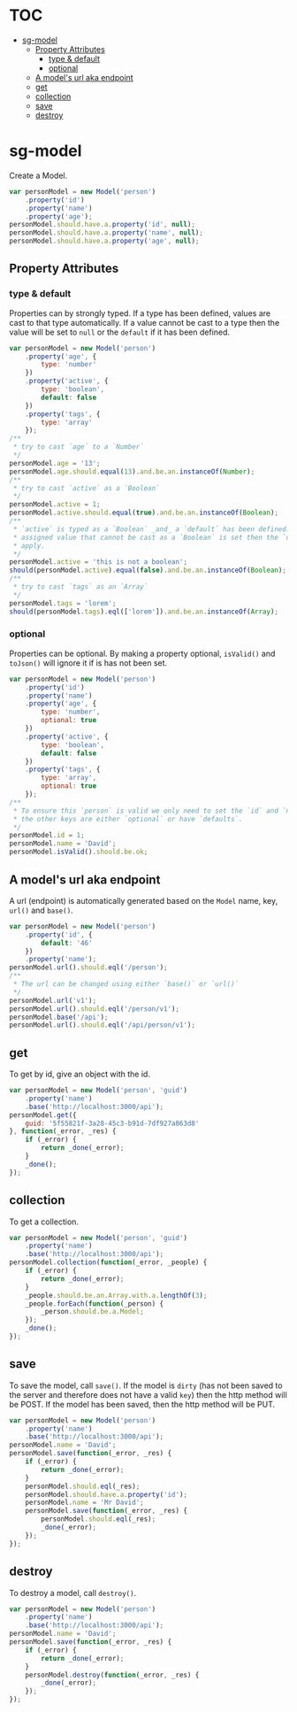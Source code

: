 # TOC
   - [sg-model](#sg-model)
     - [Property Attributes](#sg-model-property-attributes)
       - [type & default](#sg-model-property-attributes-type--default)
       - [optional](#sg-model-property-attributes-optional)
     - [A model's url aka endpoint](#sg-model-a-models-url-aka-endpoint)
     - [get](#sg-model-get)
     - [collection](#sg-model-collection)
     - [save](#sg-model-save)
     - [destroy](#sg-model-destroy)
<a name=""></a>
 
<a name="sg-model"></a>
# sg-model
Create a Model.

```js
var personModel = new Model('person')
	.property('id')
	.property('name')
	.property('age');
personModel.should.have.a.property('id', null);
personModel.should.have.a.property('name', null);
personModel.should.have.a.property('age', null);
```

<a name="sg-model-property-attributes"></a>
## Property Attributes
<a name="sg-model-property-attributes-type--default"></a>
### type & default
Properties can by strongly typed. If a type has been defined, values are cast to that type automatically. If a value cannot be cast to a type then the value will be set to `null` or the `default` if it has been defined.

```js
var personModel = new Model('person')
	.property('age', {
		type: 'number'
	})
	.property('active', {
		type: 'boolean',
		default: false
	})
	.property('tags', {
		type: 'array'
	});
/**
 * try to cast `age` to a `Number`
 */
personModel.age = '13';
personModel.age.should.equal(13).and.be.an.instanceOf(Number);
/**
 * try to cast `active` as a `Boolean`
 */
personModel.active = 1;
personModel.active.should.equal(true).and.be.an.instanceOf(Boolean);
/**
 * `active` is typed as a `Boolean` _and_ a `default` has been defined. When an
 * assigned value that cannot be cast as a `Boolean` is set then the `default` will
 * apply.
 */
personModel.active = 'this is not a boolean';
should(personModel.active).equal(false).and.be.an.instanceOf(Boolean);
/**
 * try to cast `tags` as an `Array`
 */
personModel.tags = 'lorem';
should(personModel.tags).eql(['lorem']).and.be.an.instanceOf(Array);
```

<a name="sg-model-property-attributes-optional"></a>
### optional
Properties can be optional. By making a property optional, `isValid()` and `toJson()` will ignore it if is has not been set.

```js
var personModel = new Model('person')
	.property('id')
	.property('name')
	.property('age', {
		type: 'number',
		optional: true
	})
	.property('active', {
		type: 'boolean',
		default: false
	})
	.property('tags', {
		type: 'array',
		optional: true
	});
/**
 * To ensure this `person` is valid we only need to set the `id` and `name` because
 * the other keys are either `optional` or have `defaults`.
 */
personModel.id = 1;
personModel.name = 'David';
personModel.isValid().should.be.ok;
```

<a name="sg-model-a-models-url-aka-endpoint"></a>
## A model's url aka endpoint
A url (endpoint) is automatically generated based on the `Model` name, key, `url()` and `base()`.

```js
var personModel = new Model('person')
	.property('id', {
		default: '46'
	})
	.property('name');
personModel.url().should.eql('/person');
/**
 * The url can be changed using either `base()` or `url()`
 */
personModel.url('v1');
personModel.url().should.eql('/person/v1');
personModel.base('/api');
personModel.url().should.eql('/api/person/v1');
```

<a name="sg-model-get"></a>
## get
To get by id, give an object with the id.

```js
var personModel = new Model('person', 'guid')
	.property('name')
	.base('http://localhost:3000/api');
personModel.get({
	guid: '5f55821f-3a28-45c3-b91d-7df927a863d8'
}, function(_error, _res) {
	if (_error) {
		return _done(_error);
	}
	_done();
});
```

<a name="sg-model-collection"></a>
## collection
To get a collection.

```js
var personModel = new Model('person', 'guid')
	.property('name')
	.base('http://localhost:3000/api');
personModel.collection(function(_error, _people) {
	if (_error) {
		return _done(_error);
	}
	_people.should.be.an.Array.with.a.lengthOf(3);
	_people.forEach(function(_person) {
		_person.should.be.a.Model;
	});
	_done();
});
```

<a name="sg-model-save"></a>
## save
To save the model, call `save()`. If the model is `dirty` (has not been saved to the server and therefore does not have a valid `key`) then the http method will be POST. If the model has been saved, then the http method will be PUT.

```js
var personModel = new Model('person')
	.property('name')
	.base('http://localhost:3000/api');
personModel.name = 'David';
personModel.save(function(_error, _res) {
	if (_error) {
		return _done(_error);
	}
	personModel.should.eql(_res);
	personModel.should.have.a.property('id');
	personModel.name = 'Mr David';
	personModel.save(function(_error, _res) {
		personModel.should.eql(_res);
		_done(_error);
	});
});
```

<a name="sg-model-destroy"></a>
## destroy
To destroy a model, call `destroy()`.

```js
var personModel = new Model('person')
	.property('name')
	.base('http://localhost:3000/api');
personModel.name = 'David';
personModel.save(function(_error, _res) {
	if (_error) {
		return _done(_error);
	}
	personModel.destroy(function(_error, _res) {
		_done(_error);
	});
});
```

